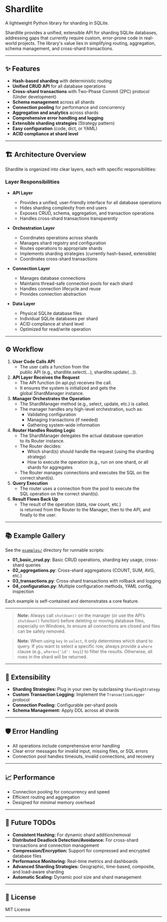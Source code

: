 # Shardlite

A lightweight Python library for sharding in SQLite.

Shardlite provides a unified, extensible API for sharding SQLite databases, addressing gaps that currently require custom, error-prone code in real-world projects. The library's value lies in simplifying routing, aggregation, schema management, and cross-shard transactions.

---

## ✨ Features
<aside>

- **Hash-based sharding** with deterministic routing
- **Unified CRUD API** for all database operations
- **Cross-shard transactions** with Two-Phase Commit (2PC) protocol (Under development)
- **Schema management** across all shards
- **Connection pooling** for performance and concurrency
- **Aggregation and analytics** across shards
- **Comprehensive error handling and logging**
- **Extensible sharding strategies** (Strategy pattern)
- **Easy configuration** (code, dict, or YAML)
- **ACID compliance at shard level**
</aside>

---

## 🏗️ Architecture Overview

Shardlite is organized into clear layers, each with specific responsibilities:

### Layer Responsibilities
<aside>

- **API Layer**
    - Provides a unified, user-friendly interface for all database operations
    - Hides sharding complexity from end users
    - Exposes CRUD, schema, aggregation, and transaction operations
    - Handles cross-shard transactions transparently

- **Orchestration Layer**
    - Coordinates operations across shards
    - Manages shard registry and configuration
    - Routes operations to appropriate shards
    - Implements sharding strategies (currently hash-based, extensible)
    - Coordinates cross-shard transactions

- **Connection Layer**
    - Manages database connections
    - Maintains thread-safe connection pools for each shard
    - Handles connection lifecycle and reuse
    - Provides connection abstraction

- **Data Layer**
    - Physical SQLite database files
    - Individual SQLite databases per shard
    - ACID compliance at shard level
    - Optimized for read/write operation
</aside>

---

## ⚙️ Workflow

<aside>

1. **User Code Calls API**
    - The user calls a function from the public API (e.g., shardlite.select(...), shardlite.update(...)).
2. **API Layer Receives the Request**
    - The API function (in api.py) receives the call.
    - It ensures the system is initialized and gets the global ShardManager instance.
3. **Manager Orchestrates the Operation**
    - The ShardManager method (e.g., select, update, etc.) is called.
    - The manager handles any high-level orchestration, such as:
        - Validating configuration
        - Managing transactions (if needed)
        - Gathering system-wide information
4. **Router Handles Routing Logic**
    - The ShardManager delegates the actual database operation to its Router instance.
    - The Router decides:
        - Which shard(s) should handle the request (using the sharding strategy)
        - How to execute the operation (e.g., run on one shard, or all shards for aggregates
    - The Router manages connections and executes the SQL on the correct shard(s).
5. **Query Execution**
    - The router uses a connection from the pool to execute the SQL operation on the correct shard(s).
6. **Result Flows Back Up**
    - The result of the operation (data, row count, etc.) is returned from the Router to the Manager, then to the API, and finally to the user.
</aside>

---


## 📚 Example Gallery

See the [`examples/`](shardlite/examples/) directory for runnable scripts:

- **01_basic_crud.py**: Basic CRUD operations, sharding key usage, cross-shard queries
- **02_aggregations.py**: Cross-shard aggregations (COUNT, SUM, AVG, etc.)
- **03_transactions.py**: Cross-shard transactions with rollback and logging
- **04_configuration.py**: Multiple configuration methods, YAML config, inspection

Each example is self-contained and demonstrates a core feature.

---

> **Note:** Always call `shutdown()` on the manager (or use the API’s `shutdown()` function) before deleting or moving database files, especially on Windows, to ensure all connections are closed and files can be safely removed.

> **Note:** When using `key` in `select`, it only determines which shard to query. If you want to select a specific row, always provide a `where` clause (e.g., `where={'id': key}`) to filter the results. Otherwise, all rows in the shard will be returned.

---

## 🧩 Extensibility

- **Sharding Strategies:** Plug in your own by subclassing `ShardingStrategy`
- **Custom Transaction Logging:** Implement the `TransactionLogger` protocol
- **Connection Pooling:** Configurable per-shard pools
- **Schema Management:** Apply DDL across all shards

---


## 🛡️ Error Handling

- All operations include comprehensive error handling
- Clear error messages for invalid input, missing files, or SQL errors
- Connection pool handles timeouts, invalid connections, and recovery

---

## 📈 Performance

- Connection pooling for concurrency and speed
- Efficient routing and aggregation
- Designed for minimal memory overhead

---

## 🔮 Future TODOs

- **Consistent Hashing:** For dynamic shard addition/removal
- **Distributed Deadlock Detection/Avoidance:** For cross-shard transactions and connection management
- **Compression/Encryption:** Support for compressed and encrypted database files
- **Performance Monitoring:** Real-time metrics and dashboards
- **Advanced Sharding Strategies:** Geographic, time-based, composite, and load-aware sharding
- **Automatic Scaling:** Dynamic pool size and shard management

---

## 📄 License

MIT License

---